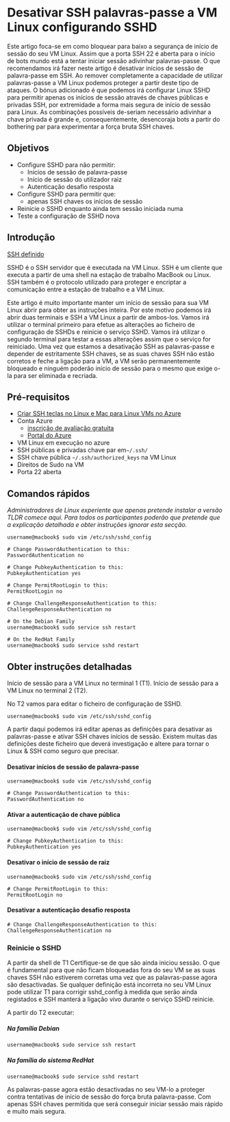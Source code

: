 <properties
    pageTitle="Desativar SSH palavras-passe a VM Linux configurando SSHD | Microsoft Azure"
    description="Proteger o seu VM Linux no Azure ao desativar inícios de sessão de palavra-passe para SSH."
    services="virtual-machines-linux"
    documentationCenter=""
    authors="vlivech"
    manager="timlt"
    editor=""
    tags="" />

<tags
    ms.service="virtual-machines-linux"
    ms.workload="infrastructure-services"
    ms.tgt_pltfrm="vm-linux"
    ms.devlang="na"
    ms.topic="article"
    ms.date="08/26/2016"
    ms.author="v-livech"/>

# <a name="disable-ssh-passwords-on-your-linux-vm-by-configuring-sshd"></a>Desativar SSH palavras-passe a VM Linux configurando SSHD

Este artigo foca-se em como bloquear para baixo a segurança de início de sessão do seu VM Linux.  Assim que a porta SSH 22 é aberta para o início de bots mundo está a tentar iniciar sessão adivinhar palavras-passe.  O que recomendamos irá fazer neste artigo é desativar inícios de sessão de palavra-passe em SSH.  Ao remover completamente a capacidade de utilizar palavras-passe a VM Linux podemos proteger a partir deste tipo de ataques.  O bónus adicionado é que podemos irá configurar Linux SSHD para permitir apenas os inícios de sessão através de chaves públicas e privadas SSH, por extremidade a forma mais segura de início de sessão para Linux.  As combinações possíveis de-seriam necessário adivinhar a chave privada é grande e, consequentemente, desencoraja bots a partir do bothering par para experimentar a força bruta SSH chaves.


## <a name="goals"></a>Objetivos

- Configure SSHD para não permitir:
  - Inícios de sessão de palavra-passe
  - Início de sessão do utilizador raiz
  - Autenticação desafio resposta
- Configure SSHD para permitir que:
  - apenas SSH chaves os inícios de sessão
- Reinicie o SSHD enquanto ainda tem sessão iniciada numa
- Teste a configuração de SSHD nova

## <a name="introduction"></a>Introdução

[SSH definido](https://en.wikipedia.org/wiki/Secure_Shell)

SSHD é o SSH servidor que é executada na VM Linux.  SSH é um cliente que executa a partir de uma shell na estação de trabalho MacBook ou Linux.  SSH também é o protocolo utilizado para proteger e encriptar a comunicação entre a estação de trabalho e a VM Linux.

Este artigo é muito importante manter um início de sessão para sua VM Linux abrir para obter as instruções inteira.  Por este motivo podemos irá abrir duas terminais e SSH a VM Linux a partir de ambos-los.  Vamos irá utilizar o terminal primeiro para efetue as alterações ao ficheiro de configuração de SSHDs e reinicie o serviço SSHD.  Vamos irá utilizar o segundo terminal para testar a essas alterações assim que o serviço for reiniciado.  Uma vez que estamos a desativação SSH as palavras-passe e depender de estritamente SSH chaves, se as suas chaves SSH não estão corretos e feche a ligação para a VM, a VM serão permanentemente bloqueado e ninguém poderão início de sessão para o mesmo que exige o-la para ser eliminada e recriada.

## <a name="prerequisites"></a>Pré-requisitos

- [Criar SSH teclas no Linux e Mac para Linux VMs no Azure](virtual-machines-linux-mac-create-ssh-keys.md)
- Conta Azure
  - [inscrição de avaliação gratuita](https://azure.microsoft.com/pricing/free-trial/)
  - [Portal do Azure](http://portal.azure.com)
- VM Linux em execução no azure
- SSH públicas e privadas chave par em`~/.ssh/`
- SSH chave pública `~/.ssh/authorized_keys` na VM Linux
- Direitos de Sudo na VM
- Porta 22 aberta

## <a name="quick-commands"></a>Comandos rápidos

_Administradores de Linux experiente que apenas pretende instalar a versão TLDR comece aqui.  Para todos os participantes poderão que pretende que a explicação detalhada e obter instruções ignorar esta secção._

```
username@macbook$ sudo vim /etc/ssh/sshd_config

# Change PasswordAuthentication to this:
PasswordAuthentication no

# Change PubkeyAuthentication to this:
PubkeyAuthentication yes

# Change PermitRootLogin to this:
PermitRootLogin no

# Change ChallengeResponseAuthentication to this:
ChallengeResponseAuthentication no

# On the Debian Family
username@macbook$ sudo service ssh restart

# On the RedHat Family
username@macbook$ sudo service sshd restart
```

## <a name="detailed-walk-through"></a>Obter instruções detalhadas

Início de sessão para a VM Linux no terminal 1 (T1).  Início de sessão para a VM Linux no terminal 2 (T2).

No T2 vamos para editar o ficheiro de configuração de SSHD.  

```
username@macbook$ sudo vim /etc/ssh/sshd_config
```

A partir daqui podemos irá editar apenas as definições para desativar as palavras-passe e ativar SSH chaves inícios de sessão.  Existem muitas das definições deste ficheiro que deverá investigação e altere para tornar o Linux & SSH como seguro que precisar.

#### <a name="disable-password-logins"></a>Desativar inícios de sessão de palavra-passe

```
username@macbook$ sudo vim /etc/ssh/sshd_config

# Change PasswordAuthentication to this:
PasswordAuthentication no
```

#### <a name="enable-public-key-authentication"></a>Ativar a autenticação de chave pública

```
username@macbook$ sudo vim /etc/ssh/sshd_config

# Change PubkeyAuthentication to this:
PubkeyAuthentication yes
```

#### <a name="disable-root-login"></a>Desativar o início de sessão de raiz

```
username@macbook$ sudo vim /etc/ssh/sshd_config

# Change PermitRootLogin to this:
PermitRootLogin no
```

#### <a name="disable-challenge-response-authentication"></a>Desativar a autenticação desafio resposta

```
# Change ChallengeResponseAuthentication to this:
ChallengeResponseAuthentication no
```

### <a name="restart-sshd"></a>Reinicie o SSHD

A partir da shell de T1 Certifique-se de que são ainda iniciou sessão.  O que é fundamental para que não ficam bloqueadas fora do seu VM se as suas chaves SSH não estiverem corretas uma vez que as palavras-passe agora são desactivadas.  Se qualquer definição está incorreta no seu VM Linux pode utilizar T1 para corrigir sshd_config à medida que serão ainda registados e SSH manterá a ligação vivo durante o serviço SSHD reinicie.

A partir do T2 executar:

##### <a name="on-the-debian-family"></a>Na família Debian

```
username@macbook$ sudo service ssh restart
```

##### <a name="on-the-redhat-family"></a>Na família do sistema RedHat

```
username@macbook$ sudo service sshd restart
```

As palavras-passe agora estão desactivadas no seu VM-lo a proteger contra tentativas de início de sessão do força bruta palavra-passe.  Com apenas SSH chaves permitida que será conseguir iniciar sessão mais rápido e muito mais segura.
